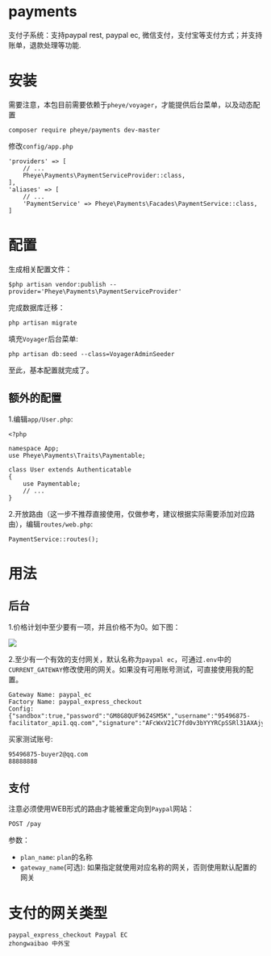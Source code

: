 # payments
支付子系统：支持paypal rest, paypal ec, 微信支付，支付宝等支付方式；并支持账单，退款处理等功能.

# 安装
需要注意，本包目前需要依赖于`pheye/voyager`，才能提供后台菜单，以及动态配置

```
composer require pheye/payments dev-master
```

修改`config/app.php`

```
'providers' => [
    // ...
    Pheye\Payments\PaymentServiceProvider::class,
],
'aliases' => [
    // ...
    'PaymentService' => Pheye\Payments\Facades\PaymentService::class,
]
```

# 配置

生成相关配置文件：

```
$php artisan vendor:publish --provider='Pheye\Payments\PaymentServiceProvider'
```

完成数据库迁移：

```
php artisan migrate
```

填充`Voyager`后台菜单:

```
php artisan db:seed --class=VoyagerAdminSeeder
```

至此，基本配置就完成了。

## 额外的配置
1.编辑`app/User.php`:

```
<?php
 
namespace App;
use Pheye\Payments\Traits\Paymentable; 

class User extends Authenticatable           
{                                            
    use Paymentable;                                             
    // ...
} 
```

2.开放路由（这一步不推荐直接使用，仅做参考，建议根据实际需要添加对应路由），编辑`routes/web.php`:

```
PaymentService::routes();
```

# 用法
## 后台
1.价格计划中至少要有一项，并且价格不为0。如下图：

![](http://images.cnblogs.com/cnblogs_com/pheye/1220102/o_plans.png)

2.至少有一个有效的支付网关，默认名称为`paypal ec`，可通过`.env`中的`CURRENT_GATEWAY`修改使用的网关。如果没有可用账号测试，可直接使用我的配置。


```
Gateway Name: paypal_ec
Factory Name: paypal_express_checkout
Config:
{"sandbox":true,"password":"GM8G8QUF96Z4SM5K","username":"95496875-facilitator_api1.qq.com","signature":"AFcWxV21C7fd0v3bYYYRCpSSRl31AXAjyVXCseIVl89pjDWPgVXyKvaa"}
```

买家测试账号:

```
95496875-buyer2@qq.com
88888888
```
## 支付

注意必须使用WEB形式的路由才能被重定向到`Paypal`网站：

```
POST /pay
```

参数：

- `plan_name`: `plan`的名称
- `gateway_name`(可选): 如果指定就使用对应名称的网关，否则使用默认配置的网关


# 支付的网关类型

```
paypal_express_checkout Paypal EC
zhongwaibao 中外宝
```
